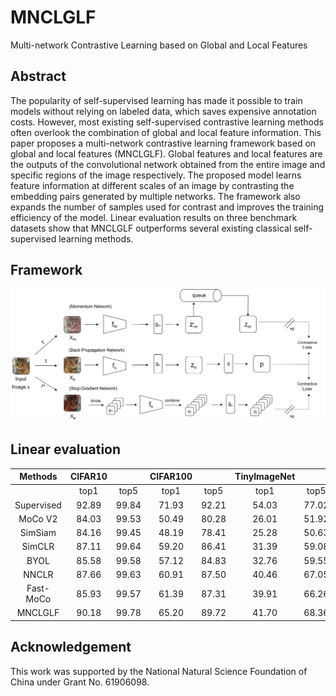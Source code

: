 # MNCLGLF
Multi-network Contrastive Learning based on Global and Local Features

## Abstract
  The popularity of self-supervised learning has made it possible to train models without relying on labeled data, which saves expensive annotation costs. However, most existing self-supervised contrastive learning methods often overlook the combination of global and local feature information. This paper proposes a multi-network contrastive learning framework based on global and local features (MNCLGLF). Global features and local features are the outputs of the convolutional network obtained from the entire image and specific regions of the image respectively. The proposed model learns feature information at different scales of an image by contrasting the embedding pairs generated by multiple networks. The framework also expands the number of samples used for contrast and improves the training efficiency of the model. Linear evaluation results on three benchmark datasets show that MNCLGLF outperforms several existing classical self-supervised learning methods.

## Framework
![image](sources/framework.png)

## Linear evaluation
|   Methods  |  CIFAR10   |         |   CIFAR100  |        | TinyImageNet |        |
|:----------:|:----------:|:-------:|:-----------:|:------:|:------------:|:------:|
|            | top1       | top5    | top1        | top5   | top1         | top5   |
| Supervised | 92.89      | 99.84   | 71.93       | 92.21  | 54.03        | 77.02  |
| MoCo V2    | 84.03      | 99.53   | 50.49       | 80.28  | 26.01        | 51.92  |
| SimSiam    | 84.16      | 99.45   | 48.19       | 78.41  | 25.28        | 50.63  |
| SimCLR     | 87.11      | 99.64   | 59.20       | 86.41  | 31.39        | 59.08  |
| BYOL       | 85.58      | 99.58   | 57.12       | 84.83  | 32.76        | 59.55  |
| NNCLR      | 87.66      | 99.63   | 60.91       | 87.50  | 40.46        | 67.05  |
| Fast-MoCo  | 85.93      | 99.57   | 61.39       | 87.31  | 39.91        | 66.26  |
| MNCLGLF    | 90.18      | 99.78   | 65.20       | 89.72  | 41.70        | 68.36  |


## Acknowledgement
This work was supported by the National Natural Science Foundation of China under Grant No. 61906098.
